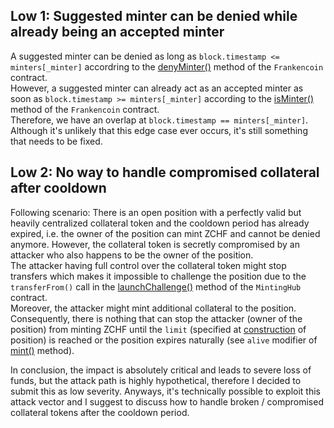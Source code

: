 ## Low 1: Suggested minter can be denied while already being an accepted minter
A suggested minter can be denied as long as `block.timestamp <= minters[_minter]` accordring to the [denyMinter()](https://github.com/code-423n4/2023-04-frankencoin/blob/1022cb106919fba963a89205d3b90bf62543f68f/contracts/Frankencoin.sol#L152-L157) method of the `Frankencoin` contract.  
However, a suggested minter can already act as an accepted minter as soon as `block.timestamp >= minters[_minter]` according to the [isMinter()](https://github.com/code-423n4/2023-04-frankencoin/blob/1022cb106919fba963a89205d3b90bf62543f68f/contracts/Frankencoin.sol#L293-L295) method of the `Frankencoin` contract.  
Therefore, we have an overlap at `block.timestamp == minters[_minter]`. Although it's unlikely that this edge case ever occurs, it's still something that needs to be fixed.

## Low 2: No way to handle compromised collateral after cooldown
Following scenario: There is an open position with a perfectly valid but heavily centralized collateral token and the cooldown period has already expired, i.e. the owner of the position can mint ZCHF and cannot be denied anymore. However, the collateral token is secretly compromised by an attacker who also happens to be the owner of the position.  
The attacker having full control over the collateral token might stop transfers which makes it impossible to challenge the position due to the `transferFrom()` call in the [launchChallenge()](https://github.com/code-423n4/2023-04-frankencoin/blob/1022cb106919fba963a89205d3b90bf62543f68f/contracts/MintingHub.sol#L140-L148) method of the `MintingHub` contract.  
Moreover, the attacker might mint additional collateral to the position.  
Consequently, there is nothing that can stop the attacker (owner of the position) from minting ZCHF until the `limit` (specified at [construction](https://github.com/code-423n4/2023-04-frankencoin/blob/1022cb106919fba963a89205d3b90bf62543f68f/contracts/Position.sol#L50-L70) of position) is reached or the position expires naturally (see `alive` modifier of [mint()](https://github.com/code-423n4/2023-04-frankencoin/blob/1022cb106919fba963a89205d3b90bf62543f68f/contracts/Position.sol#L177-L179) method).  

In conclusion, the impact is absolutely critical and leads to severe loss of funds, but the attack path is highly hypothetical, therefore I decided to submit this as low severity. Anyways, it's technically possible to exploit this attack vector and I suggest to discuss how to handle broken / compromised collateral tokens after the cooldown period.
